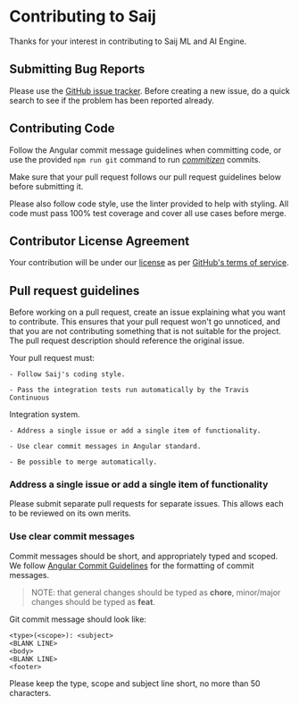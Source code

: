 # Contributing to Saij

Thanks for your interest in contributing to Saij ML and AI Engine.


## Submitting Bug Reports

Please use the [GitHub issue tracker](https://github.com/skan-io/saij/issues). Before creating a new issue, do a quick search to see if the problem has been reported already.


## Contributing Code

Follow the Angular commit message guidelines when committing code, or use the provided `npm run git` command to run [_commitizen_](https://github.com/commitizen/cz-cli) commits.

Make sure that your pull request follows our pull request guidelines below before submitting it.

Please also follow code style, use the linter provided to help with styling.  All code must pass 100% test coverage and cover all use cases before merge.


## Contributor License Agreement

Your contribution will be under our [license](./LICENSE) as per [GitHub's terms of service](https://help.github.com/articles/github-terms-of-service/#6-contributions-under-repository-license).


## Pull request guidelines

Before working on a pull request, create an issue explaining what you want to contribute. This ensures that your pull request won't go unnoticed, and that you are not contributing something that is not suitable for the project. The pull request description should reference the original issue.

Your pull request must:

    - Follow Saij's coding style.

    - Pass the integration tests run automatically by the Travis Continuous
   Integration system.

    - Address a single issue or add a single item of functionality.

    - Use clear commit messages in Angular standard.

    - Be possible to merge automatically.


### Address a single issue or add a single item of functionality

Please submit separate pull requests for separate issues.  This allows each to
be reviewed on its own merits.


### Use clear commit messages

Commit messages should be short, and appropriately typed and scoped. We follow
[Angular Commit Guidelines](https://github.com/angular/angular.js/blob/master/DEVELOPERS.md#-git-commit-guidelines)
for the formatting of commit messages.

> NOTE: that general changes should be typed as **chore**, minor/major changes should be typed as **feat**.

Git commit message should look like:

```
<type>(<scope>): <subject>
<BLANK LINE>
<body>
<BLANK LINE>
<footer>
```

Please keep the type, scope and subject line short, no more than 50 characters.
